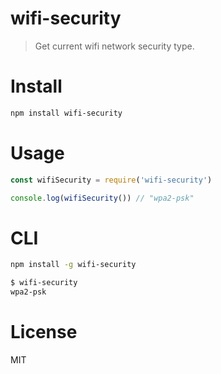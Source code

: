 # wifi-security

> Get current wifi network security type.

# Install

```bash
npm install wifi-security
```

# Usage

```js
const wifiSecurity = require('wifi-security')

console.log(wifiSecurity()) // "wpa2-psk"
```

# CLI

```bash
npm install -g wifi-security
```

```bash
$ wifi-security
wpa2-psk
```

# License

MIT
